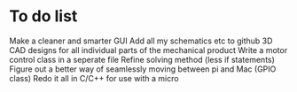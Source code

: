 # To do list

Make a cleaner and smarter GUI
Add all my schematics etc to github
3D CAD designs for all individual parts of the mechanical product
Write a motor control class in a seperate file
Refine solving method (less if statements)
Figure out a better way of seamlessly moving between pi and Mac (GPIO class)
Redo it all in C/C++ for use with a micro
